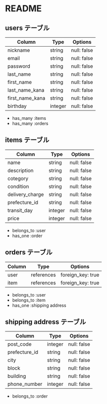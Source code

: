 # README

## users テーブル

| Column          | Type    | Options     |
| --------------- | ------- | ----------- |
| nickname        | string  | null: false |
| email           | string  | null: false |
| password        | string  | null: false |
| last_name       | string  | null: false |
| first_name      | string  | null: false |
| last_name_kana  | string  | null: false |
| first_name_kana | string  | null: false |
| birthday        | integer | null: false |

- has_many :items
- has_many :orders

## items テーブル

| Column          | Type    | Options     |
| --------------- | ------- | ----------- |
| name            | string  | null: false |
| description     | string  | null: false |
| cotegory        | string  | null: false |
| condition       | string  | null: false |
| delivery_charge | string  | null: false |
| prefecture_id   | string  | null: false |
| transit_day     | integer | null: false |
| price           | integer | null: false |

- belongs_to :user
- has_one :order

## orders テーブル

| Column | Type       | Options           |
| -------| ---------- | ----------------- |
| user   | references | foreign_key: true |
| item   | references | foreign_key: true |

- belongs_to :user
- belongs_to :item
- has_one :shipping address

## shipping address テーブル

| Column        | Type    | Options     |
| ------------- | ------- | ----------- |
| post_code     | integer | null: false |
| prefecture_id | string  | null: false |
| city          | string  | null: false |
| block         | string  | null: false |
| building      | string  | null: false |
| phone_number  | integer | null: false |

- belongs_to :order
